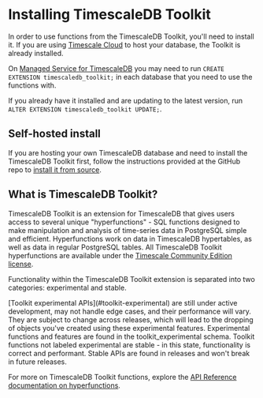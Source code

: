 # Installing TimescaleDB Toolkit

In order to use functions from the TimescaleDB Toolkit, you'll need to install
it. If you are using [Timescale Cloud][cloud] to host your database, the Toolkit is already
installed.

On [Managed Service for TimescaleDB][mst] you may need to run `CREATE EXTENSION timescaledb_toolkit;`
in each database that you need to use the functions with.

If you already have it installed and are updating to the latest version, run
`ALTER EXTENSION timescaledb_toolkit UPDATE;`.

## Self-hosted install

If you are hosting your own TimescaleDB database and need to install the TimescaleDB
Toolkit first, follow the instructions provided at the GitHub repo to [install it
from source][install-source].

## What is TimescaleDB Toolkit?

TimescaleDB Toolkit is an extension for TimescaleDB that gives users access to several unique "hyperfunctions" - SQL functions designed to make manipulation and analysis of time-series data in PostgreSQL simple and efficient. Hyperfunctions work on data in TimescaleDB hypertables, as well as data in regular PostgreSQL tables. All TimescaleDB Toolkit hyperfunctions
are available under the [Timescale Community Edition license](ts-license).

Functionality within the TimescaleDB Toolkit extension is separated into two categories: experimental and stable.

<highlight type="warning">
[Toolkit experimental APIs](#toolkit-experimental) are still under active development, may not handle edge cases, and their performance will vary. They are subject to change across releases, which will lead to the dropping of objects you've created using these experimental features. Experimental functions and features are found in the toolkit_experimental schema.
</highlight>

<highlight type="important">
Toolkit functions not labeled experimental are stable - in this state, functionality is correct and performant. Stable APIs are found in releases and won't break in future releases.
</highlight>

For more on TimescaleDB Toolkit functions, explore the [API Reference documentation on hyperfunctions](/api/:currentVersion:/hyperfunctions/).

[cloud]: /cloud/:currentVersion:/
[mst]: /mst/:currentVersion:/
[install-source]: https://github.com/timescale/timescaledb-toolkit#-installing-from-source
[ts-license]: https://www.timescale.com/legal/licenses

